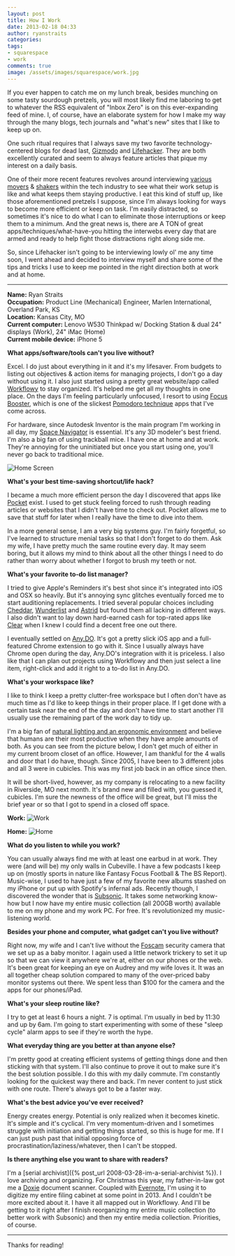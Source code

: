 ```yaml
---
layout: post
title: How I Work
date: 2013-02-18 04:33
author: ryanstraits
categories:
tags:
- squarespace
- work
comments: true
image: /assets/images/squarespace/work.jpg
---
```


If you ever happen to catch me on my lunch break, besides munching on some tasty sourdough pretzels, you will most likely find me laboring to get to whatever the RSS equivalent of "Inbox Zero" is on this ever-expanding feed of mine. I, of course, have an elaborate system for how I make my way through the many blogs, tech journals and "what's new" sites that I like to keep up on.

<!-- break -->

One such ritual requires that I always save my two favorite technology-centered blogs for dead last, <a href="http://gizmodo.com/" target="_blank">Gizmodo</a> and <a href="http://lifehacker.com/" target="_blank">Lifehacker</a>. They are both excellently curated and seem to always feature articles that pique my interest on a daily basis.

One of their more recent features revolves around interviewing <a href="http://lifehacker.com/5967582/im-anthony-casalena-founder-of-squarespace-and-this-is-how-i-work" target="_blank">various</a> <a href="http://lifehacker.com/5965839/im-bradford-shellhammer-founder-of-fab-and-this-is-how-i-work" target="_blank">movers</a> & <a href="http://lifehacker.com/5971940/im-guy-kawasaki-and-this-is-how-i-work" target="_blank">shakers</a> within the tech industry to see what their work setup is like and what keeps them staying productive. I eat this kind of stuff up, like those aforementioned pretzels I suppose, since I'm always looking for ways to become more efficient or keep on task. I'm easily distracted, so sometimes it's nice to do what I can to eliminate those interruptions or keep them to a minimum. And the great news is, there are A TON of great apps/techniques/what-have-you hitting the interwebs every day that are armed and ready to help fight those distractions right along side me.

So, since Lifehacker isn't going to be interviewing lowly ol' me any time soon, I went ahead and decided to interview myself and share some of the tips and tricks I use to keep me pointed in the right direction both at work and at home.

---

**Name:** Ryan Straits<br>
**Occupation:** Product Line (Mechanical) Engineer, Marlen International, Overland Park, KS<br>
**Location:** Kansas City, MO<br>
**Current computer:** Lenovo W530 Thinkpad w/ Docking Station & dual 24" displays (Work), 24" iMac (Home)<br>
**Current mobile device:** iPhone 5

**What apps/software/tools can't you live without?**

Excel. I do just about everything in it and it's my lifesaver. From budgets to listing out objectives &amp; action items for managing projects, I don't go a day without using it. I also just started using a pretty great website/app called <a href="https://workflowy.com/" target="_blank">Workflowy</a> to stay organized. It's helped me get all my thoughts in one place. On the days I'm feeling particularly unfocused, I resort to using <a href="http://www.focusboosterapp.com/" target="_blank">Focus Booster</a>, which is one of the slickest <a href="http://www.focusboosterapp.com/the-pomodoro-technique" target="_blank">Pomodoro technique</a> apps that I've come across.

For hardware, since Autodesk Inventor is the main program I'm working in all day, my <a href="http://www.3dconnexion.com/products/spacenavigator.html" target="_blank">Space Navigator</a> is essential. It's any 3D modeler's best friend. I'm also a big fan of using trackball mice. I have one at home and at work. They're annoying for the uninitiated but once you start using one, you'll never go back to traditional mice.

![Home Screen](/assets/images/squarespace/screenshot.png)

**What's your best time-saving shortcut/life hack?**

I became a much more efficient person the day I discovered that apps like <a href="http://getpocket.com" target="_blank">Pocket</a> exist. I used to get stuck feeling forced to rush through reading articles or websites that I didn't have time to check out. Pocket allows me to save that stuff for later when I really have the time to dive into them.

In a more general sense, I am a very big systems guy. I'm fairly forgetful, so I've learned to structure menial tasks so that I don't forget to do them. Ask my wife, I have pretty much the same routine every day. It may seem boring, but it allows my mind to think about all the other things I need to do rather than worry about whether I forgot to brush my teeth or not.

**What's your favorite to-do list manager?**

I tried to give Apple's Reminders it's best shot since it's integrated into iOS and OSX so heavily. But it's annoying sync glitches eventually forced me to start auditioning replacements. I tried several popular choices including <a href="https://cheddarapp.com/" target="_blank">Cheddar</a>, <a href="http://www.6wunderkinder.com/wunderlist" target="_blank">Wunderlist</a> and <a href="http://astrid.com/" target="_blank">Astrid</a> but found them all lacking in different ways. I also didn't want to lay down hard-earned cash for top-rated apps like <a href="http://www.realmacsoftware.com/clear/" target="_blank">Clear</a> when I knew I could find a decent free one out there.

I eventually settled on <a href="http://www.any.do/" target="_blank">Any.DO</a>. It's got a pretty slick iOS app and a full-featured Chrome extension to go with it. Since I usually always have Chrome open during the day, Any.DO's integration with it is priceless. I also like that I can plan out projects using Workflowy and then just select a line item, right-click and add it right to a to-do list in Any.DO.

**What's your workspace like?**

I like to think I keep a pretty clutter-free workspace but I often don't have as much time as I'd like to keep things in their proper place. If I get done with a certain task near the end of the day and don't have time to start another I'll usually use the remaining part of the work day to tidy up.

I'm a big fan of <a href="http://lifehacker.com/5984548/boost-your-productivity-by-adjusting-your-workspaces-lighting-and-temperature" target="_blank">natural lighting and an ergonomic environment</a> and believe that humans are their most productive when they have ample amounts of both. As you can see from the picture below, I don't get much of either in my current broom closet of an office. However, I am thankful for the 4 walls and door that I do have, though. Since 2005, I have been to 3 different jobs and all 3 were in cubicles. This was my first job back in an office since then.

It will be short-lived, however, as my company is relocating to a new facility in Riverside, MO next month. It's brand new and filled with, you guessed it, cubicles. I'm sure the newness of the office will be great, but I'll miss the brief year or so that I got to spend in a closed off space.

**Work:**
![Work](/assets/images/squarespace/work-setup.jpg)

**Home:**
![Home](/assets/images/squarespace/home-setup.jpg)

**What do you listen to while you work?**

You can usually always find me with at least one earbud in at work. They were (and will be) my only walls in Cubeville. I have a few podcasts I keep up on (mostly sports in nature like Fantasy Focus Football &amp; The BS Report). Music-wise, I used to have just a few of my favorite new albums stashed on my iPhone or put up with Spotify's infernal ads. Recently though, I discovered the wonder that is <a href="http://www.subsonic.org/pages/index.jsp" target="_blank">Subsonic</a>. It takes some networking know-how but I now have my entire music collection (all 200GB worth) available to me on my phone and my work PC. For free. It's revolutionized my music-listening world.

**Besides your phone and computer, what gadget can't you live without?**

Right now, my wife and I can't live without the <a href="http://www.foscam.com/" target="_blank">Foscam</a> security camera that we set up as a baby monitor. I again used a little network trickery to set it up so that we can view it anywhere we're at, either on our phones or the web. It's been great for keeping an eye on Audrey and my wife loves it. It was an all together cheap solution compared to many of the over-priced baby monitor systems out there. We spent less than $100 for the camera and the apps for our phones/iPad.

**What's your sleep routine like?**

I try to get at least 6 hours a night. 7 is optimal. I'm usually in bed by 11:30 and up by 6am. I'm going to start experimenting with some of these "sleep cycle" alarm apps to see if they're worth the hype.

**What everyday thing are you better at than anyone else?**

I'm pretty good at creating efficient systems of getting things done and then sticking with that system. I'll also continue to prove it out to make sure it's the best solution possible. I do this with my daily commute. I'm constantly looking for the quickest way there and back. I'm never content to just stick with one route. There's always got to be a faster way.

**What's the best advice you've ever received?**

Energy creates energy. Potential is only realized when it becomes kinetic. It's simple and it's cyclical. I'm very momentum-driven and I sometimes struggle with initiation and getting things started, so this is huge for me. If I can just push past that initial opposing force of procrastination/laziness/whatever, then I can't be stopped.

**Is there anything else you want to share with readers?**

I'm a [serial archivist]({% post_url 2008-03-28-im-a-serial-archivist %}). I love archiving and organizing. For Christmas this year, my father-in-law got me a <a href="http://www.getdoxie.com/" target="_blank">Doxie</a> document scanner. Coupled with <a href="http://evernote.com/" target="_blank">Evernote</a>, I'm using it to digitize my entire filing cabinet at some point in 2013. And I couldn't be more excited about it. I have it all mapped out in Workflowy. And I'll be getting to it right after I finish reorganizing my entire music collection (to better work with Subsonic) and then my entire media collection. Priorities, of course.

---

Thanks for reading!
